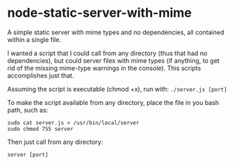 node-static-server-with-mime
============================

A simple static server with mime types and no dependencies, all contained within a single file.

I wanted a script that I could call from any directory (thus that had no dependencies), but could 
server files with mime types (if anything, to get rid of the missing mime-type warnings in
the console). This scripts accomplishes just that.

Assuming the script is executable (chmod +x), run with:
`./server.js [port]`

To make the script available from any directory, place the file in you bash path, such as:

```
sudo cat server.js > /usr/bin/local/server
sudo chmod 755 server
```

Then just call from any directory:

`server [port]`